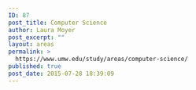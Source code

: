 ```yaml
---
ID: 87
post_title: Computer Science
author: Laura Moyer
post_excerpt: ""
layout: areas
permalink: >
  https://www.umw.edu/study/areas/computer-science/
published: true
post_date: 2015-07-28 18:39:09
---
```


<!-- Types Custom Fields: -->

<!-- End Types Custom Fields -->